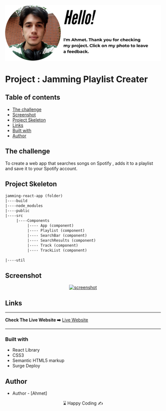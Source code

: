 <p align="center">
<a href="https://www.linkedin.com/in/ahmet-ayd%C4%B1n-2583b1199/" target="_blank"><img src="ahmet.png" alt="screenshot"></a>
</p>




# Project : Jamming Playlist Creater

## Table of contents

  - [The challenge](#the-challenge)
  - [Screenshot](#screenshot)
  - [Project Skeleton ](#project-skeleton)
  - [Links](#links)
  - [Built with](#built-with)
- [Author](#author)



## The challenge
To create a web app that searches songs on Spotify , adds it to a playlist and save it to your Spotify account. 

## Project Skeleton 

```
jamming-react-app (folder)
|----build
|----node_modules 
|----public                   
|----src
     |----Components
          |---- App (component)
          |---- Playlist (component)
          |---- SearchBar (component)
          |---- SearchResults (component)
          |---- Track (component)
          |---- TrackList (component)
          
|----util
```

## Screenshot
<p align="center">
<a href="https://unwieldy-finger.surge.sh/"><img src="jamming.gif" alt="screenshot" width="720" height="500"></a>
</p>



## Links
<hr>
<b>Check The Live Website ➡️</b> <a href="https://unwieldy-finger.surge.sh/">Live Website</a>
<hr>

### Built with
- React Library
- CSS3
- Semantic HTML5 markup
- Surge Deploy



## Author

- Author - [Ahmet]

<center> &#8987; Happy Coding  &#9997; </center>
